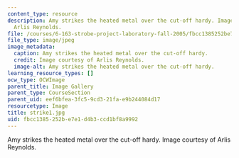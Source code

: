 ```yaml
---
content_type: resource
description: Amy strikes the heated metal over the cut-off hardy. Image courtesy of
  Arlis Reynolds.
file: /courses/6-163-strobe-project-laboratory-fall-2005/fbcc1385252be7e1d4b3ccd1bf8a9992_strike1.jpg
file_type: image/jpeg
image_metadata:
  caption: Amy strikes the heated metal over the cut-off hardy.
  credit: Image courtesy of Arlis Reynolds.
  image-alt: Amy strikes the heated metal over the cut-off hardy.
learning_resource_types: []
ocw_type: OCWImage
parent_title: Image Gallery
parent_type: CourseSection
parent_uid: eef6bfea-3fc5-9cd3-21fa-e9b244084d17
resourcetype: Image
title: strike1.jpg
uid: fbcc1385-252b-e7e1-d4b3-ccd1bf8a9992
---
```

Amy strikes the heated metal over the cut-off hardy. Image courtesy of Arlis Reynolds.